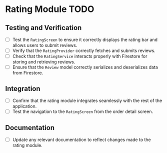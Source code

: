 # Rating Module TODO

## Testing and Verification
- [ ] Test the `RatingScreen` to ensure it correctly displays the rating bar and allows users to submit reviews.
- [ ] Verify that the `RatingProvider` correctly fetches and submits reviews.
- [ ] Check that the `RatingService` interacts properly with Firestore for storing and retrieving reviews.
- [ ] Ensure that the `Review` model correctly serializes and deserializes data from Firestore.

## Integration
- [ ] Confirm that the rating module integrates seamlessly with the rest of the application.
- [ ] Test the navigation to the `RatingScreen` from the order detail screen.

## Documentation
- [ ] Update any relevant documentation to reflect changes made to the rating module.
